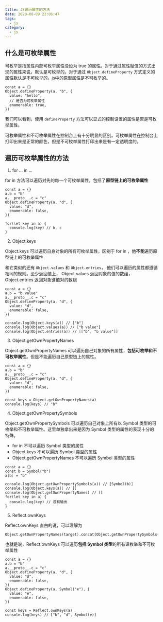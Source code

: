 ```yaml
---
title: JS遍历属性的方法
date: 2020-08-09 23:06:47
tags:
  - js
category:
  - js
---
```


## 什么是可枚举属性

可枚举是指属性内部可枚举属性没设为 true 的属性。对于通过属性赋值的方式出现的属性来说，默认是可枚举的。对于通过 `Object.defineProperty` 方式定义的属性默认是不可枚举的。js中的原型属性是不可枚举的。

```
const a = {}
Object.defineProperty(a, "b", {
  value: "hello",
  // 是否为可枚举属性
  enumerable: true,
})
```

我们可以看到，使用 `defineProperty` 方法可以显式的控制设置的属性是否是可枚举属性。

可枚举属性和不可枚举属性在控制台上有十分明显的区别。可枚举属性在控制台上打印出来是正常的颜色，但是不可枚举属性打印出来是有一定透明度的。

## 遍历可枚举属性的方法

1. for ... in ...

for in 方法可以遍历对先的每一个可枚举属性，包括了**原型链上的可枚举属性**

```
const a = {}
a.b = "b"
a.__proto__.c = "c"
Object.defineProperty(a, "d", {
  value: "d",
  enumerable: false,
})

for(let key in a) {
  console.log(key) // b, c
}
```

2. Object.keys

Object.keys 可以遍历自身对象的所有可枚举属性，区别于 for in ，他**不能**遍历原型链上的可枚举属性

和它类似的还有 `Object.values` 和 `Object.entries`， 他们可以遍历的属性都遵循相同的规则。至少返回值上， Object.values 返回对象的值的数组， Object.entries 返回对象键值对的数组

```
const a = {}
a.b = "b value"
a.__proto__.c = "c"
Object.defineProperty(a, "d", {
  value: "d",
  enumerable: false,
})

console.log(Object.keys(a)) // ["b"]
console.log(Object.values(a)) // ["b value"]
console.log(Object.entries(a)) // [["b", "b value"]]
```

3. Object.getOwnPropertyNames

Object.getOwnPropertyNames 可以遍历自己对象的所有属性，**包括可枚举和不可枚举属性**。但是不能遍历自己原型链上的属性。

```
const a = {}
a.b = "b"
a.__proto__.c = "c"
Object.defineProperty(a, "d", {
  value: "d",
  enumerable: false,
})

const keys = Object.getOwnPropertyNames(a)
console.log(keys) // "b"
```

4. Object.getOwnPropertySymbols

Object.getOwnPropertySymbols 可以遍历自己对象上所有以 Symbol 类型的可枚举和不可枚举属性。这里单独拿出来是因为 Symbol 类型的属性的表现十分的特殊。

- for in 不可以遍历 Symbol 类型的属性
- Object.keys 不可以遍历 Symbol 类型的属性
- Object.getOwnPropertyNames 不可以遍历 Symbol 类型的属性

```
const a = {}
const b = Symbol("b")
a[b] = "b"

console.log(Object.getOwnPropertySymbols(a)) // [Symbol(b)]
console.log(Object.keys(a)) // []
console.log(Object.getOwnPropertyNames) // []
for(let key in a) {
  console.log(key) // 没有输出
}
```

5. Reflect.ownKeys

Reflect.ownKeys 直白的说，可以理解为

```
Object.getOwnPropertyNames(target).concat(Object.getOwnPropertySymbols(target)
```

也就是说，Reflect.ownKeys 可以遍历**包括 Symbol 类型**的所有课枚举和不可枚举属性

```
const a = {}
a.b = "b"
a.__proto__.c = "c"
Object.defineProperty(a, "d", {
  value: "d",
  enumerable: false,
})
Object.defineProperty(a, Symbol("e"), {
  value: "e",
  enumerable: false,
})

const keys = Reflect.ownKeys(a)
console.log(keys) // ["b", "d", Symbol(e)]
```
